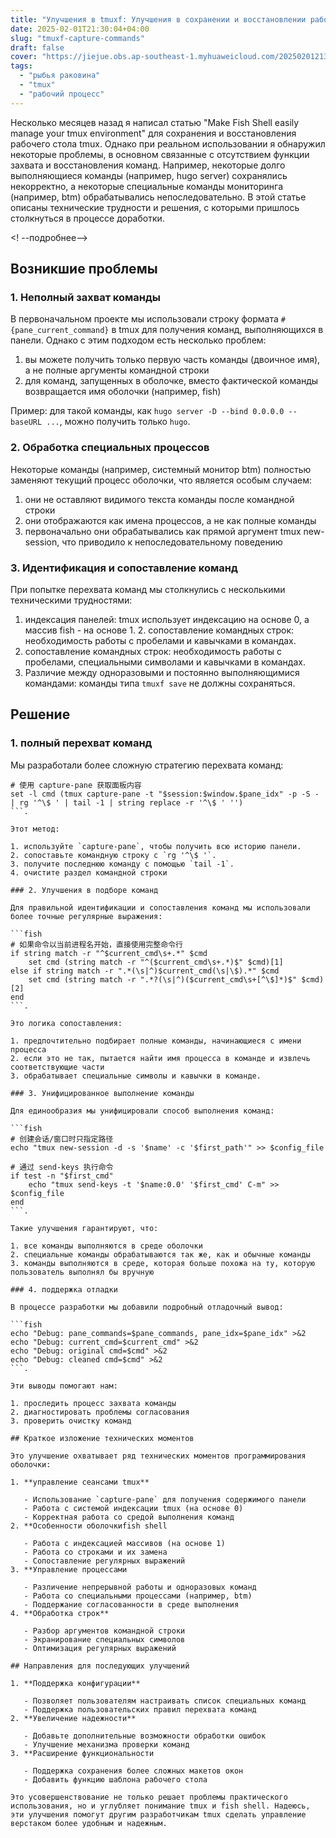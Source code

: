 ```yaml
---
title: "Улучшения в tmuxf: Улучшения в сохранении и восстановлении рабочего стола tmux"
date: 2025-02-01T21:30:04+04:00
slug: "tmuxf-capture-commands"
draft: false
cover: "https://jiejue.obs.ap-southeast-1.myhuaweicloud.com/20250201213744907.webp"
tags:
  - "рыбья раковина"
  - "tmux"
  - "рабочий процесс"
---
```


Несколько месяцев назад я написал статью "Make Fish Shell easily manage your tmux environment" для сохранения и восстановления рабочего стола tmux. Однако при реальном использовании я обнаружил некоторые проблемы, в основном связанные с отсутствием функции захвата и восстановления команд. Например, некоторые долго выполняющиеся команды (например, hugo server) сохранялись некорректно, а некоторые специальные команды мониторинга (например, btm) обрабатывались непоследовательно. В этой статье описаны технические трудности и решения, с которыми пришлось столкнуться в процессе доработки.

<! --подробнее-->

## Возникшие проблемы

### 1. Неполный захват команды

В первоначальном проекте мы использовали строку формата `#{pane_current_command}` в tmux для получения команд, выполняющихся в панели. Однако с этим подходом есть несколько проблем:

1. вы можете получить только первую часть команды (двоичное имя), а не полные аргументы командной строки
2. для команд, запущенных в оболочке, вместо фактической команды возвращается имя оболочки (например, fish)

Пример: для такой команды, как `hugo server -D --bind 0.0.0.0 --baseURL ...`, можно получить только `hugo`.

### 2. Обработка специальных процессов

Некоторые команды (например, системный монитор btm) полностью заменяют текущий процесс оболочки, что является особым случаем:

1. они не оставляют видимого текста команды после командной строки
2. они отображаются как имена процессов, а не как полные команды
3. первоначально они обрабатывались как прямой аргумент tmux new-session, что приводило к непоследовательному поведению

### 3. Идентификация и сопоставление команд

При попытке перехвата команд мы столкнулись с несколькими техническими трудностями:

1. индексация панелей: tmux использует индексацию на основе 0, а массив fish - на основе 1. 2. сопоставление командных строк: необходимость работы с пробелами и кавычками в командах.
2. сопоставление командных строк: необходимость работы с пробелами, специальными символами и кавычками в командах.
3. Различие между одноразовыми и постоянно выполняющимися командами: команды типа `tmuxf save` не должны сохраняться.

## Решение

### 1. полный перехват команд

Мы разработали более сложную стратегию перехвата команд:

```fish
# 使用 capture-pane 获取面板内容
set -l cmd (tmux capture-pane -t "$session:$window.$pane_idx" -p -S - | rg '^\$ ' | tail -1 | string replace -r '^\$ ' '')
```.

Этот метод:

1. используйте `capture-pane`, чтобы получить всю историю панели.
2. сопоставьте командную строку с `rg '^\$ '`.
3. получите последнюю команду с помощью `tail -1`.
4. очистите раздел командной строки

### 2. Улучшения в подборе команд

Для правильной идентификации и сопоставления команд мы использовали более точные регулярные выражения:

```fish
# 如果命令以当前进程名开始，直接使用完整命令行
if string match -r "^$current_cmd\s+.*" $cmd
    set cmd (string match -r "^($current_cmd\s+.*)$" $cmd)[1]
else if string match -r ".*(\s|^)$current_cmd(\s|\$).*" $cmd
    set cmd (string match -r ".*?(\s|^)($current_cmd\s+[^\$]*)$" $cmd)[2]
end
```.

Это логика сопоставления:

1. предпочтительно подбирает полные команды, начинающиеся с имени процесса
2. если это не так, пытается найти имя процесса в команде и извлечь соответствующие части
3. обрабатывает специальные символы и кавычки в команде.

### 3. Унифицированное выполнение команды

Для единообразия мы унифицировали способ выполнения команд:

```fish
# 创建会话/窗口时只指定路径
echo "tmux new-session -d -s '$name' -c '$first_path'" >> $config_file

# 通过 send-keys 执行命令
if test -n "$first_cmd"
    echo "tmux send-keys -t '$name:0.0' '$first_cmd' C-m" >> $config_file
end
```.

Такие улучшения гарантируют, что:

1. все команды выполняются в среде оболочки
2. специальные команды обрабатываются так же, как и обычные команды
3. команды выполняются в среде, которая больше похожа на ту, которую пользователь выполнял бы вручную

### 4. поддержка отладки

В процессе разработки мы добавили подробный отладочный вывод:

```fish
echo "Debug: pane_commands=$pane_commands, pane_idx=$pane_idx" >&2
echo "Debug: current_cmd=$current_cmd" >&2
echo "Debug: original cmd=$cmd" >&2
echo "Debug: cleaned cmd=$cmd" >&2
```.

Эти выводы помогают нам:

1. проследить процесс захвата команды
2. диагностировать проблемы согласования
3. проверить очистку команд

## Краткое изложение технических моментов

Это улучшение охватывает ряд технических моментов программирования оболочки:

1. **управление сеансами tmux**

   - Использование `capture-pane` для получения содержимого панели
   - Работа с системой индексации tmux (на основе 0)
   - Корректная работа со средой выполнения команд
2. **Особенности оболочкиfish shell

   - Работа с индексацией массивов (на основе 1)
   - Работа со строками и их замена
   - Сопоставление регулярных выражений
3. **Управление процессами

   - Различение непрерывной работы и одноразовых команд
   - Работа со специальными процессами (например, btm)
   - Поддержание согласованности в среде выполнения
4. **Обработка строк**

   - Разбор аргументов командной строки
   - Экранирование специальных символов
   - Оптимизация регулярных выражений

## Направления для последующих улучшений

1. **Поддержка конфигурации**

   - Позволяет пользователям настраивать список специальных команд
   - Поддержка пользовательских правил перехвата команд
2. **Увеличение надежности**

   - Добавьте дополнительные возможности обработки ошибок
   - Улучшение механизма проверки команд
3. **Расширение функциональности

   - Поддержка сохранения более сложных макетов окон
   - Добавить функцию шаблона рабочего стола

Это усовершенствование не только решает проблемы практического использования, но и углубляет понимание tmux и fish shell. Надеюсь, эти улучшения помогут другим разработчикам tmux сделать управление верстаком более удобным и надежным.
